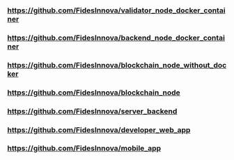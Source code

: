 
### https://github.com/FidesInnova/validator_node_docker_container
### https://github.com/FidesInnova/backend_node_docker_container
### https://github.com/FidesInnova/blockchain_node_without_docker
### https://github.com/FidesInnova/blockchain_node
### https://github.com/FidesInnova/server_backend
### https://github.com/FidesInnova/developer_web_app
### https://github.com/FidesInnova/mobile_app
